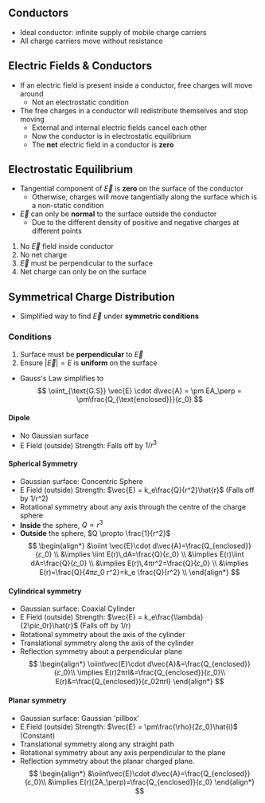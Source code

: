 ## Conductors
- Ideal conductor: infinite supply of mobile charge carriers $\newcommand{\oiint}{{\subset\!\supset} \mathllap{\iint}}\newcommand{\oiiint}{{\Large{\subset\!\supset}} \mathllap{\iiint}}$
- All charge carriers move without resistance
## Electric Fields & Conductors
- If an electric field is present inside a conductor, free charges will move around
	- Not an electrostatic condition
- The free charges in a conductor will redistribute themselves and stop moving
	- External and internal electric fields cancel each other
	- Now the conductor is in electrostatic equilibrium
	- The **net** electric field in a conductor is **zero**
## Electrostatic Equilibrium
- Tangential component of $\vec{E}$ is **zero** on the surface of the conductor
	- Otherwise, charges will move tangentially along the surface which is a non-static condition
- $\vec{E}$ can only be **normal** to the surface outside the conductor
	- Due to the different density of positive and negative charges at different points
1. No $\vec{E}$ field inside conductor
2. No net charge
3. $\vec{E}$ must be perpendicular to the surface
4. Net charge can only be on the surface
## Symmetrical Charge Distribution
- Simplified way to find $\vec{E}$ under **symmetric conditions**
### Conditions
1. Surface must be **perpendicular** to $\vec{E}$
2. Ensure $|\vec{E}| = E$ is **uniform** on the surface
- Gauss's Law simplifies to
$$
\oiint_{\text{G.S}} \vec{E} \cdot d\vec{A} = \pm EA_\perp = \pm\frac{Q_{\text{enclosed}}}{𝜀_0}
$$
#### Dipole
- No Gaussian surface
- E Field (outside) Strength: Falls off by $1/r^3$
#### Spherical Symmetry
- Gaussian surface: Concentric Sphere
- E Field (outside) Strength: $\vec{E} = k_e\frac{Q}{r^2}\hat{r}$ (Falls off by 1/r^2)
- Rotational symmetry about any axis through the centre of the charge sphere
- **Inside** the sphere, $Q \propto r^3$
- **Outside** the sphere, $Q \propto \frac{1}{r^2}$
$$
\begin{align*}
&\oiint \vec{E}\cdot d\vec{A}=\frac{Q_{enclosed}}{𝜀_0} \\
&\implies \iint E(r)\,dA=\frac{Q}{𝜀_0} \\
&\implies E(r)\iint dA=\frac{Q}{𝜀_0} \\
&\implies E(r)\,4πr^2=\frac{Q}{𝜀_0} \\
&\implies E(r)=\frac{Q}{4π𝜀_0 r^2}=k_e \frac{Q}{r^2} \\
\end{align*}
$$
#### Cylindrical symmetry
- Gaussian surface: Coaxial Cylinder
- E Field (outside) Strength: $\vec{E} = k_e\frac{\lambda}{2\pi𝜀_0r}\hat{r}$ (Falls off by 1/r)
- Rotational symmetry about the axis of the cylinder
- Translational symmetry along the axis of the cylinder
- Reflection symmetry about a perpendicular plane
$$
\begin{align*}
\oiint\vec{E}\cdot d\vec{A}&=\frac{Q_{enclosed}}{𝜀_0}\\
\implies E(r)2πrl&=\frac{Q_{enclosed}}{𝜀_0}\\
E(r)&=\frac{Q_{enclosed}}{𝜀_02πrl}
\end{align*}
$$
#### Planar symmetry
- Gaussian surface: Gaussian 'pillbox'
- E Field (outside) Strength: $\vec{E} = \pm\frac{\rho}{2𝜀_0}\hat{i}$ (Constant)
- Translational symmetry along any straight path
- Rotational symmetry about any axis perpendicular to the plane
- Reflection symmetry about the planar charged plane.
$$
\begin{align*}
&\oiint\vec{E}\cdot d\vec{A}=\frac{Q_{enclosed}}{𝜀_0}\\
&\implies E(r)(2A_\perp)=\frac{Q_{enclosed}}{𝜀_0}
\end{align*}
$$

